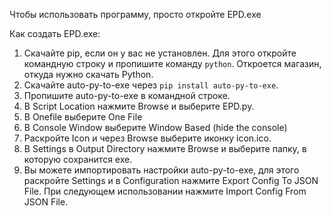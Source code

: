 Чтобы использовать программу, просто откройте EPD.exe

Как создать EPD.exe:
1. Скачайте pip, если он у вас не установлен. Для этого откройте командную строку и пропишите команду `python`. Откроется магазин, откуда нужно скачать Python.
2. Скачайте auto-py-to-exe через `pip install auto-py-to-exe`.
3. Пропишите auto-py-to-exe в командной строке.
4. В Script Location нажмите Browse и выберите EPD.py.
5. В Onefile выберите One File
6. В Console Window выберите Window Based (hide the console)
7. Раскройте Icon и через Browse выберите иконку icon.ico.
9. В Settings в Output Directory нажмите Browse и выберите папку, в которую сохранится exe.
10. Вы можете импортировать настройки auto-py-to-exe, для этого раскройте Settings и в Configuration нажмите Export Config To JSON File. При следующем использовании нажмите Import Config From JSON File.
